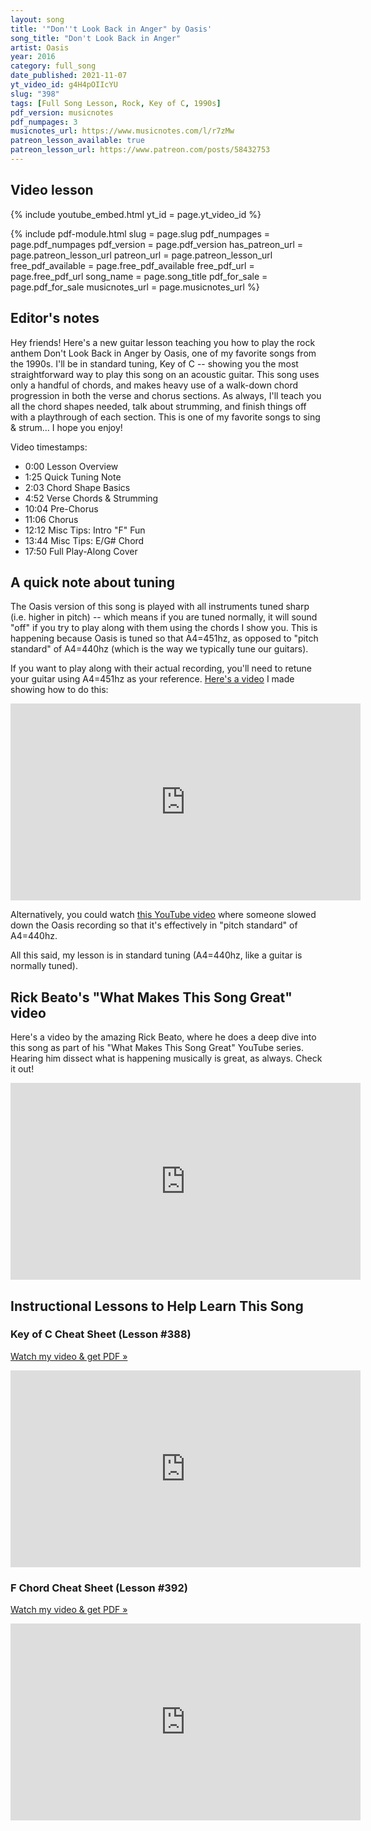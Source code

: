 ```yaml
---
layout: song
title: '"Don''t Look Back in Anger" by Oasis'
song_title: "Don't Look Back in Anger"
artist: Oasis
year: 2016
category: full_song
date_published: 2021-11-07
yt_video_id: g4H4pOIIcYU
slug: "398"
tags: [Full Song Lesson, Rock, Key of C, 1990s]
pdf_version: musicnotes
pdf_numpages: 3
musicnotes_url: https://www.musicnotes.com/l/r7zMw
patreon_lesson_available: true
patreon_lesson_url: https://www.patreon.com/posts/58432753
---
```


## Video lesson

{% include youtube_embed.html yt_id = page.yt_video_id %}

{% include pdf-module.html slug = page.slug pdf_numpages = page.pdf_numpages pdf_version = page.pdf_version has_patreon_url = page.patreon_lesson_url patreon_url = page.patreon_lesson_url free_pdf_available = page.free_pdf_available free_pdf_url = page.free_pdf_url song_name = page.song_title pdf_for_sale = page.pdf_for_sale musicnotes_url = page.musicnotes_url %}

## Editor's notes

Hey friends! Here's a new guitar lesson teaching you how to play the rock anthem Don't Look Back in Anger by Oasis, one of my favorite songs from the 1990s. I'll be in standard tuning, Key of C -- showing you the most straightforward way to play this song on an acoustic guitar. This song uses only a handful of chords, and makes heavy use of a walk-down chord progression in both the verse and chorus sections. As always, I'll teach you all the chord shapes needed, talk about strumming, and finish things off with a playthrough of each section. This is one of my favorite songs to sing & strum... I hope you enjoy!

Video timestamps:

- 0:00 Lesson Overview
- 1:25 Quick Tuning Note
- 2:03 Chord Shape Basics
- 4:52 Verse Chords & Strumming
- 10:04 Pre-Chorus
- 11:06 Chorus
- 12:12 Misc Tips: Intro "F" Fun
- 13:44 Misc Tips: E/G# Chord
- 17:50 Full Play-Along Cover

## A quick note about tuning

The Oasis version of this song is played with all instruments tuned sharp (i.e. higher in pitch) -- which means if you are tuned normally, it will sound "off" if you try to play along with them using the chords I show you. This is happening because Oasis is tuned so that A4=451hz, as opposed to "pitch standard" of A4=440hz (which is the way we typically tune our guitars).

If you want to play along with their actual recording, you'll need to retune your guitar using A4=451hz as your reference. [Here's a video](/lessons/359) I made showing how to do this:

<iframe width="560" height="315" src="https://www.youtube.com/embed/NbWTLjkh7Bo" frameborder="0" allow="accelerometer; autoplay; encrypted-media; gyroscope; picture-in-picture" allowfullscreen></iframe>

Alternatively, you could watch [this YouTube video](https://www.youtube.com/watch?v=sTuGo2XPD6Q) where someone slowed down the Oasis recording so that it's effectively in "pitch standard" of A4=440hz.

All this said, my lesson is in standard tuning (A4=440hz, like a guitar is normally tuned).

## Rick Beato's "What Makes This Song Great" video

Here's a video by the amazing Rick Beato, where he does a deep dive into this song as part of his "What Makes This Song Great" YouTube series. Hearing him dissect what is happening musically is great, as always. Check it out!

<iframe width="560" height="315" src="https://www.youtube.com/embed/Y-iVuV__cD8" frameborder="0" allow="accelerometer; autoplay; encrypted-media; gyroscope; picture-in-picture" allowfullscreen></iframe>

## Instructional Lessons to Help Learn This Song

### Key of C Cheat Sheet (Lesson #388)

[Watch my video & get PDF »](https://playsongnotes.com/lessons/388/)

<iframe width="560" height="315" src="https://www.youtube.com/embed/idpDK_QMpTI" frameborder="0" allow="accelerometer; autoplay; encrypted-media; gyroscope; picture-in-picture" allowfullscreen></iframe>

### F Chord Cheat Sheet (Lesson #392)

[Watch my video & get PDF »](https://playsongnotes.com/lessons/392/)

<iframe width="560" height="315" src="https://www.youtube.com/embed/ZBWO_JyvpRE" frameborder="0" allow="accelerometer; autoplay; encrypted-media; gyroscope; picture-in-picture" allowfullscreen></iframe>
